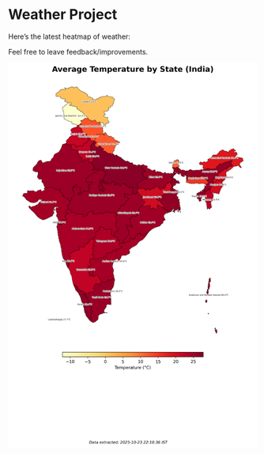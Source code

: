 # Weather Project

Here’s the latest heatmap of weather:

Feel free to leave feedback/improvements.

![India Heatmap](docs/assets/india_heatmap.png?v=FA5A86)
